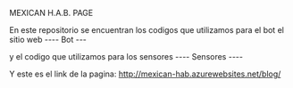 MEXICAN H.A.B. PAGE

En este repositorio se encuentran los codigos que utilizamos para el bot el sitio web
---- Bot ---

y el codigo que utilizamos para los sensores
---- Sensores ----

Y este es el link de la pagina: 
http://mexican-hab.azurewebsites.net/blog/

